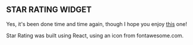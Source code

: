 ## STAR RATING WIDGET

Yes, it's been done time and time again, though I hope you enjoy [this](https://star-rating.vercel.app/) one!

Star Rating was built using React, using an icon from fontawesome.com.
